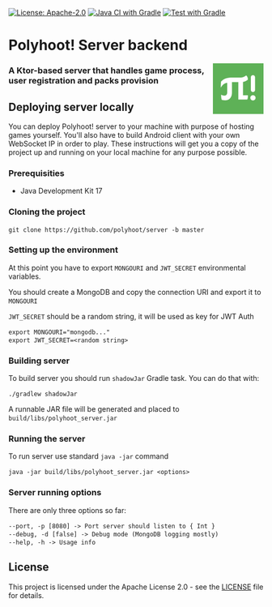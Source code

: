 [![License: Apache-2.0](https://img.shields.io/badge/License-Apache%202.0-yellow.svg)](http://www.apache.org/licenses/LICENSE-2.0) [![Java CI with Gradle](https://github.com/Polyhoot/server/actions/workflows/gradle.yml/badge.svg)](https://github.com/Polyhoot/server/actions/workflows/gradle.yml) [![Test with Gradle](https://github.com/Polyhoot/server/actions/workflows/gradle_test.yml/badge.svg)](https://github.com/Polyhoot/server/actions/workflows/gradle_test.yml)

# Polyhoot! Server backend

<img width="100" height="100" alt="Polyhoot! Logo" src="https://github.com/Polyhoot/.github/blob/main/logo.jpeg?raw=true" align="right">

### A Ktor-based server that handles game process, user registration and packs provision

## Deploying server locally

You can deploy Polyhoot! server to your machine with purpose of hosting games yourself.
You'll also have to build Android client with your own WebSocket IP in order to play.
These instructions will get you a copy of the project up and running on your local machine for any purpose possible.

### Prerequisities

* Java Development Kit 17

### Cloning the project

```shell
git clone https://github.com/polyhoot/server -b master
```

### Setting up the environment

At this point you have to export `MONGOURI` and `JWT_SECRET` environmental variables.

You should create a MongoDB and copy the connection URI and export it to `MONGOURI`

`JWT_SECRET` should be a random string, it will be used as key for JWT Auth

```shell
export MONGOURI="mongodb..."
export JWT_SECRET=<random string>
```

### Building server

To build server you should run `shadowJar` Gradle task. You can do that with:
```shell
./gradlew shadowJar
```
A runnable JAR file will be generated and placed to `build/libs/polyhoot_server.jar`

### Running the server

To run server use standard `java -jar` command

```shell
java -jar build/libs/polyhoot_server.jar <options>
```

### Server running options

There are only three options so far:
```
--port, -p [8080] -> Port server should listen to { Int }
--debug, -d [false] -> Debug mode (MongoDB logging mostly)
--help, -h -> Usage info 
```

## License

This project is licensed under the Apache License 2.0 - see the [LICENSE](LICENSE) file for details.